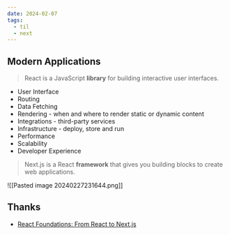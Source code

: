 ```yaml
---
date: 2024-02-07
tags:
  - til
  - next
---
```


## Modern Applications

> React is a JavaScript **library** for building interactive user interfaces.

- User Interface
- Routing
- Data Fetching
- Rendering - when and where to render static or dynamic content
- Integrations - third-party services
- Infrastructure - deploy, store and run
- Performance
- Scalability
- Developer Experience

> Next.js is a React **framework** that gives you building blocks to create web applications.

![[Pasted image 20240227231644.png]]

## Thanks

- [React Foundations: From React to Next.js](https://nextjs.org/learn/react-foundations/from-react-to-nextjs)
